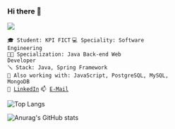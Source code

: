 ### Hi there 👋

![](https://komarev.com/ghpvc/?username=your-github-maxim-gaiduchek&color=orange)

<code>🎓 Student: KPI FICT</code>
<code>💻 Speciality: Software Engineering</code><br>
<code>🧑‍💻 Specialization: Java Back-end Web Developer</code><br>
<code>🪛 Stack: Java, Spring Framework</code><br>
<code>🔩 Also working with: JavaScript, PostgreSQL, MySQL, MongoDB</code><br>
<code>💬 [LinkedIn](https://www.linkedin.com/in/maxim-gaiduchek-213467216)</code>
<code>📫 [E-Mail](mailto:maxim.gayduchek@gmail.com)</code>

![Top Langs](https://github-readme-stats.vercel.app/api/top-langs/?username=maxim-gaiduchek&theme=chartreuse-dark&layout=compact)

![Anurag's GitHub stats](https://github-readme-stats.vercel.app/api?username=maxim-gaiduchek&theme=chartreuse-dark)
